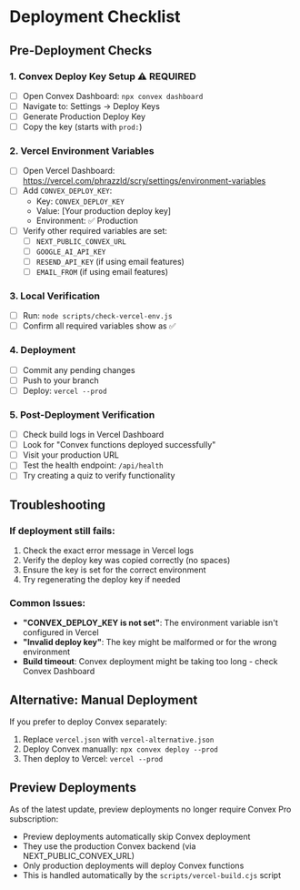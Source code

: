 # Deployment Checklist

## Pre-Deployment Checks

### 1. Convex Deploy Key Setup ⚠️ REQUIRED
- [ ] Open Convex Dashboard: `npx convex dashboard`
- [ ] Navigate to: Settings → Deploy Keys
- [ ] Generate Production Deploy Key
- [ ] Copy the key (starts with `prod:`)

### 2. Vercel Environment Variables
- [ ] Open Vercel Dashboard: https://vercel.com/phrazzld/scry/settings/environment-variables
- [ ] Add `CONVEX_DEPLOY_KEY`:
  - Key: `CONVEX_DEPLOY_KEY`
  - Value: [Your production deploy key]
  - Environment: ✅ Production
- [ ] Verify other required variables are set:
  - [ ] `NEXT_PUBLIC_CONVEX_URL`
  - [ ] `GOOGLE_AI_API_KEY`
  - [ ] `RESEND_API_KEY` (if using email features)
  - [ ] `EMAIL_FROM` (if using email features)

### 3. Local Verification
- [ ] Run: `node scripts/check-vercel-env.js`
- [ ] Confirm all required variables show as ✅

### 4. Deployment
- [ ] Commit any pending changes
- [ ] Push to your branch
- [ ] Deploy: `vercel --prod`

### 5. Post-Deployment Verification
- [ ] Check build logs in Vercel Dashboard
- [ ] Look for "Convex functions deployed successfully"
- [ ] Visit your production URL
- [ ] Test the health endpoint: `/api/health`
- [ ] Try creating a quiz to verify functionality

## Troubleshooting

### If deployment still fails:
1. Check the exact error message in Vercel logs
2. Verify the deploy key was copied correctly (no spaces)
3. Ensure the key is set for the correct environment
4. Try regenerating the deploy key if needed

### Common Issues:
- **"CONVEX_DEPLOY_KEY is not set"**: The environment variable isn't configured in Vercel
- **"Invalid deploy key"**: The key might be malformed or for the wrong environment
- **Build timeout**: Convex deployment might be taking too long - check Convex Dashboard

## Alternative: Manual Deployment

If you prefer to deploy Convex separately:
1. Replace `vercel.json` with `vercel-alternative.json`
2. Deploy Convex manually: `npx convex deploy --prod`
3. Then deploy to Vercel: `vercel --prod`

## Preview Deployments

As of the latest update, preview deployments no longer require Convex Pro subscription:
- Preview deployments automatically skip Convex deployment
- They use the production Convex backend (via NEXT_PUBLIC_CONVEX_URL)
- Only production deployments will deploy Convex functions
- This is handled automatically by the `scripts/vercel-build.cjs` script
